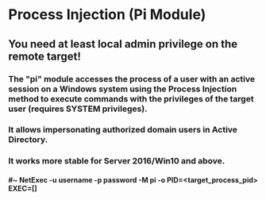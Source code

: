 # Process Injection (Pi Module)

## You need at least local admin privilege on the remote target!

### The "pi" module accesses the process of a user with an active session on a Windows system using the Process Injection method to execute commands with the privileges of the target user (requires SYSTEM privileges).

### It allows impersonating authorized domain users in Active Directory.

### It works more stable for Server 2016/Win10 and above.

#### #~ NetExec <IP> -u username -p password -M pi -o PID=<target_process_pid> EXEC=[<command>]
